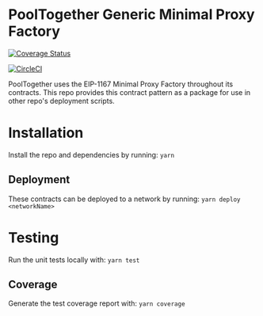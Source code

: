 # PoolTogether Generic Minimal Proxy Factory

[![Coverage Status](https://coveralls.io/repos/github/pooltogether/pooltogether-proxy-factory/badge.svg?branch=main)](https://coveralls.io/github/pooltogether/pooltogether-proxy-factory?branch=main)

[![CircleCI](https://circleci.com/gh/pooltogether/pooltogether-proxy-factory.svg?style=svg)](https://circleci.com/gh/pooltogether/pooltogether-proxy-factory)

PoolTogether uses the EIP-1167 Minimal Proxy Factory throughout its contracts. This repo provides this contract pattern as a package for use in other repo's deployment scripts.

# Installation
Install the repo and dependencies by running:
`yarn`

## Deployment
These contracts can be deployed to a network by running:
`yarn deploy <networkName>`

# Testing
Run the unit tests locally with:
`yarn test`

## Coverage
Generate the test coverage report with:
`yarn coverage`
